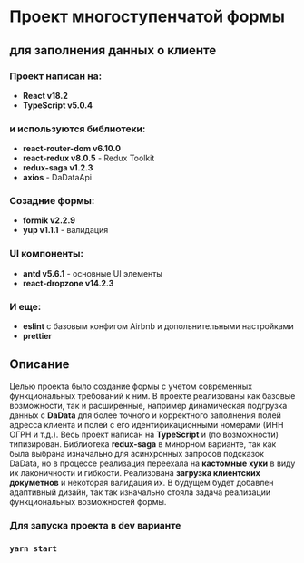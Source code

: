 # Проект многоступенчатой формы
## для заполнения данных о клиенте

### Проект написан на:

- **React v18.2**
- **TypeScript v5.0.4**

### и используются библиотеки:
- **react-router-dom v6.10.0**
- **react-redux v8.0.5** - Redux Toolkit
- **redux-saga v1.2.3**
- **axios** - DaDataApi

### Созадние формы:
- **formik v2.2.9**
- **yup v1.1.1** - валидация

### UI компоненты:
- **antd v5.6.1** - основные UI элементы
- **react-dropzone v14.2.3**

### И еще:
- **eslint** с базовым конфигом Airbnb и допольнительными настройками
- **prettier**

## Описание
Целью проекта было создание формы с учетом современных функциональных требований к ним.
В проекте реализованы как базовые возможности, так и расширенные,
например динамическая подгрузка данных с **DaData** для более точного
и корректного заполнения полей адресса клиента и полей с его идентификационными
номерами (ИНН ОГРН и т.д.). Весь проект написан на **TypeScript** и (по возможности) типизирован.
Библиотека **redux-saga** в минорном варианте, так как была выбрана изначально для асинхронных запросов подсказок DaData,
но в процессе реализация переехала на **кастомные хуки** в виду их лаконичности и гибкости. Реализована **загрузка
клиентских докуметнов** и некоторая валидация их. В будущем будет добавлен адаптивный дизайн, так так 
изначально стояла задача реализации функциональных возможностей формы.

### Для запуска проекта в dev варианте

### `yarn start`
